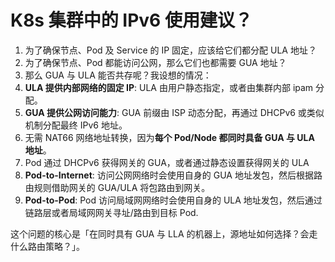 # K8s 集群中的 IPv6 使用建议？

1. 为了确保节点、Pod 及 Service 的 IP 固定，应该给它们都分配 ULA 地址？
2. 为了确保节点、Pod 都能访问公网，那么它们也都需要 GUA 地址？
3. 那么 GUA 与 ULA 能否共存呢？我设想的情况：
4. **ULA 提供内部网络的固定 IP**: ULA 由用户静态指定，或者由集群内部 ipam 分配。
5. **GUA 提供公网访问能力**: GUA 前缀由 ISP 动态分配，再通过 DHCPv6 或类似机制分配最终 IPv6 地址。
6. 无需 NAT66 网络地址转换，因为**每个 Pod/Node 都同时具备 GUA 与 ULA 地址**。
7. Pod 通过 DHCPv6 获得网关的 GUA，或者通过静态设置获得网关的 ULA
8. **Pod-to-Internet**: 访问公网网络时会使用自身的 GUA 地址发包，然后根据路由规则借助网关的 GUA/ULA 将包路由到网关。
9. **Pod-to-Pod**:
   Pod 访问局域网网络时会使用自身的 ULA 地址发包，然后通过链路层或者局域网网关寻址/路由到目标 Pod.


这个问题的核心是「在同时具有 GUA 与 LLA 的机器上，源地址如何选择？会走什么路由策略？」。



